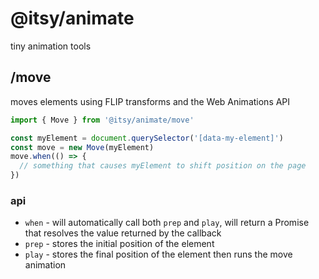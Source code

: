 # @itsy/animate

tiny animation tools

## /move

moves elements using FLIP transforms and the Web Animations API

```js
import { Move } from '@itsy/animate/move'

const myElement = document.querySelector('[data-my-element]')
const move = new Move(myElement)
move.when(() => {
  // something that causes myElement to shift position on the page
})
```

### api

- `when` - will automatically call both `prep` and `play`, will return a Promise that resolves the value returned by the callback
- `prep` - stores the initial position of the element
- `play` - stores the final position of the element then runs the move animation
